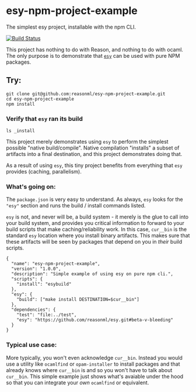 # esy-npm-project-example
The simplest esy project, installable with the npm CLI.


[![Build Status](https://travis-ci.org/reasonml/esy-npm-project-example.svg?branch=master)](https://travis-ci.org/reasonml/esy-npm-project-example)


This project has nothing to do with Reason, and nothing to do with ocaml.
The only purpose is to demonstrate that [`esy`](https://github.com/reasonml/esy)
can be used with pure NPM packages.


## Try:
```
git clone git@github.com:reasonml/esy-npm-project-example.git
cd esy-npm-project-example
npm install
```

### Verify that `esy` ran its build
```
ls _install
```

This project merely demonstrates using `esy` to perform the simplest possible
"native build/compile". Native compilation "installs" a subset of artifacts
into a final destination, and this project demonstrates doing that.

As a result of using `esy`, this tiny project benefits from everything that
`esy` provides (caching, parallelism).

### What's going on:

The `package.json` is very easy to understand. As always, `esy` looks for the
`"esy"` section and runs the build / install commands listed.

`esy` is not, and never will be, a build system - it merely is the glue to call
into your build system, and provides you critical information to forward to
your build scripts that make caching/reliability work. In this case, `cur__bin`
is the standard `esy` location where you install binary artifacts. This makes
sure that these artifacts will be seen by packages that depend on you in
*their* build scripts.


```
{
  "name": "esy-npm-project-example",
  "version": "1.0.0",
  "description": "Simple example of using esy on pure npm cli.",
  "scripts": {
    "install": "esybuild"
  },
  "esy": {
    "build": ["make install DESTINATION=$cur__bin"]
  },
  "dependencies": {
    "test": "file:../test",
    "esy": "https://github.com/reasonml/esy.git#beta-v-bleeding"
  }
}
```

### Typical use case:

More typically, you won't even acknowledge `cur__bin`. Instead you would use a
utility like `ocamlfind` or `opam-installer` to install packages and that
already knows where `cur__bin` is and so you won't have to talk about
`cur__bin`. This simple example just shows what's avaiable under the hood so
that you can integrate your *own* `ocamlfind` or equivalent.

